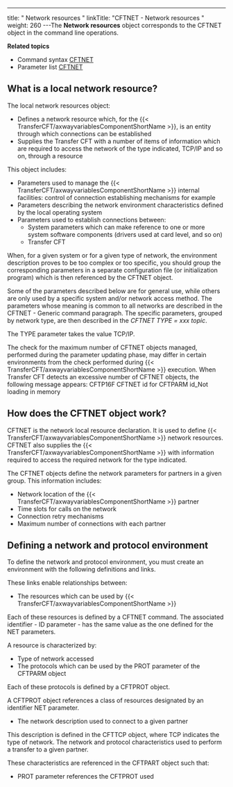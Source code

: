 ---
title: " Network  resources "
linkTitle: "CFTNET - Network resources "
weight: 260
---The
**Network resources** object corresponds to the CFTNET object in the command line operations.

****Related
topics****

* Command syntax
    [CFTNET](../../../c_intro_userinterfaces/command_summary#CFTNET)
* Parameter list
    [CFTNET](../../../c_intro_userinterfaces/web_copilot_ui/conf_intro/cftnet)

<span id="What_is_a_local_network_resource_"></span>

## What is a local network resource?

The local network resources object:

* Defines a network
    resource which, for the {{< TransferCFT/axwayvariablesComponentShortName >}}, is an entity through which connections
    can be established
* Supplies the Transfer
    CFT with a number of items of information which are required to access
    the network of the type indicated, TCP/IP and so on, through
    a resource

This object includes:

* Parameters used
    to manage the {{< TransferCFT/axwayvariablesComponentShortName >}} internal facilities: control of connection
    establishing mechanisms for example
* Parameters describing
    the network environment characteristics defined by the local operating
    system
* Parameters used
    to establish connections between:
    *   System
        parameters which can make reference to one or more system software components
        (drivers used at card level, and so on)
    *   Transfer
        CFT

When, for a given system or for a given type of network, the environment
description proves to be too complex or too specific, you should group
the corresponding parameters in a separate configuration file (or initialization
program) which is then referenced by the CFTNET object.

Some of the parameters described below are for general use, while others
are only used by a specific system and/or network access method. The parameters
whose meaning is common to all networks are described in the CFTNET -
Generic command paragraph. The specific parameters, grouped by network
type, are then described in the *CFTNET TYPE = xxx topic*.

The TYPE parameter takes the value TCP/IP.

The check for the maximum number of CFTNET objects managed, performed
during the parameter updating phase, may differ in certain environments
from the check performed during {{< TransferCFT/axwayvariablesComponentShortName  >}} execution. When Transfer
CFT detects an excessive number of CFTNET objects, the following message
appears: CFTP16F
CFTNET id for CFTPARM id_Not loading in memory

<span id="How_does_the_CFTNET_object_work_"></span>

## How does the CFTNET object work?

CFTNET is the network local resource declaration. It is used to define
{{< TransferCFT/axwayvariablesComponentShortName  >}} network resources. CFTNET also supplies the {{< TransferCFT/axwayvariablesComponentShortName  >}}
with information required to access the required network for the type
indicated.

The CFTNET objects define the network parameters for partners in a given
group. This information includes:

* Network
    location of the {{< TransferCFT/axwayvariablesComponentShortName >}} partner
* Time slots
    for calls on the network
* Connection
    retry mechanisms
* Maximum number
    of connections with each partner

<span id="Defining_a_network_and_protocol_environment"></span>

## Defining a network and protocol environment

To define the network and protocol environment, you must create an environment
with the following definitions and links.

These links enable relationships between:

* The resources
    which can be used by {{< TransferCFT/axwayvariablesComponentShortName >}}

Each of these resources is defined by a CFTNET command.
The associated identifier - ID parameter - has the same value as the one
defined for the NET parameters.

A resource is characterized by:

* Type of
    network accessed
* The protocols
    which can be used by the PROT
    parameter of the CFTPARM object

Each of these protocols is defined by a CFTPROT object.

A CFTPROT object references a class of resources designated
by an identifier NET parameter.

* The network
    description used to connect to a given partner

This description is defined in the CFTTCP object,
where TCP indicates
the type of network. The network
and protocol characteristics used to perform a transfer to a given partner.

These characteristics are referenced in the CFTPART
object such that:

* PROT
    parameter references the CFTPROT used
